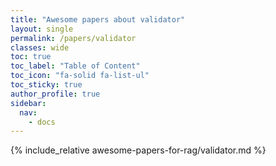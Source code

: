 ```yaml
---
title: "Awesome papers about validator"
layout: single
permalink: /papers/validator
classes: wide
toc: true
toc_label: "Table of Content"
toc_icon: "fa-solid fa-list-ul"
toc_sticky: true
author_profile: true
sidebar:
  nav:
    - docs
---
```


{% include_relative awesome-papers-for-rag/validator.md %}

